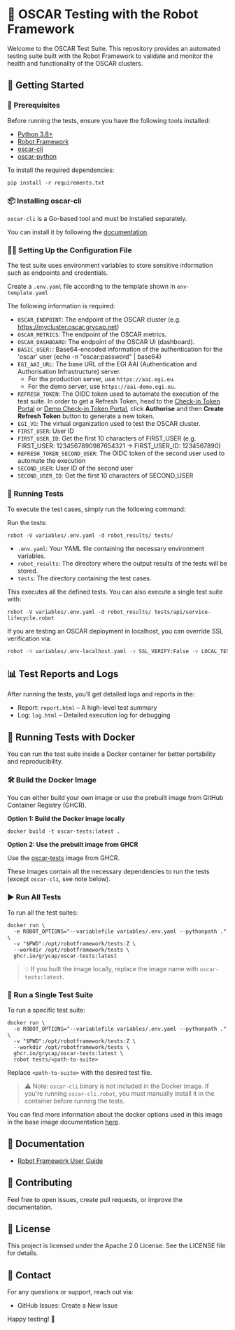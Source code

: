 # 🤖 OSCAR Testing with the Robot Framework

 Welcome to the OSCAR Test Suite. This repository provides an automated testing suite built with the Robot Framework to validate and monitor the health and functionality of the OSCAR clusters.

## 🚀 Getting Started

### 🔧 Prerequisites

Before running the tests, ensure you have the following tools installed:

- [Python 3.8+](https://www.python.org/)
- [Robot Framework](https://robotframework.org/)
- [oscar-cli](https://github.com/grycap/oscar-cli)
- [oscar-python](https://github.com/grycap/oscar_python/)

To install the required dependencies:

```
pip install -r requirements.txt
```

### 📦 Installing oscar-cli
`oscar-cli` is a Go-based tool and must be installed separately.

You can install it by following the [documentation](https://docs.oscar.grycap.net/oscar-cli/#download).

### 🧑‍💻 Setting Up the Configuration File

The test suite uses environment variables to store sensitive information such as  endpoints and credentials.

Create a `.env.yaml` file according to the template shown in `env-template.yaml`

The following information is required:

  - `OSCAR_ENDPOINT`: The endpoint of the OSCAR cluster (e.g. https://mycluster.oscar.grycap.net) 
  - `OSCAR_METRICS`: The endpoint of the OSCAR metrics.
  - `OSCAR_DASHBOARD`: The endpoint of the OSCAR UI (dashboard).
  - `BASIC_USER:`: Base64-encoded information of the authentication for the 'oscar' user (echo -n "oscar:password"  | base64)
  - `EGI_AAI_URL`: The base URL of the EGI AAI (Authentication and Authorisation Infrastructure) server.
      - For the production server, use `https://aai.egi.eu`.
      - For the demo server, use `https://aai-demo.egi.eu`.
  - `REFRESH_TOKEN`: The OIDC token used to automate the execution of the test suite. In order to get a Refresh Token, head to the [Check-in Token Portal](https://aai.egi.eu/token/) or [Demo Check-in Token Portal](https://aai-demo.egi.eu/token/), click **Authorise** and then **Create Refresh Token** button to generate a new token.
  - `EGI_VO`: The virtual organization used to test the OSCAR cluster.
  - `FIRST_USER`: User ID
  - `FIRST_USER_ID`: Get the first 10 characters of FIRST_USER (e.g. FIRST_USER: 1234567890987654321 -> FIRST_USER_ID: 1234567890) 
  - `REFRESH_TOKEN_SECOND_USER`: The OIDC token of the second user used to automate the execution
  - `SECOND_USER`: User ID of the second user
  - `SECOND_USER_ID`: Get the first 10 characters of SECOND_USER



### 🧪 Running Tests

To execute the test cases, simply run the following command:

Run the tests:
```
robot -V variables/.env.yaml -d robot_results/ tests/
```

- `.env.yaml`: Your YAML file containing the necessary environment variables.
-  `robot_results`: The directory where the output results of the tests will be stored.
-  `tests`: The directory containing the test cases.


This executes all the defined tests. You can also execute a single test suite with:

```
robot -V variables/.env.yaml -d robot_results/ tests/api/service-lifecycle.robot
```

If you are testing an OSCAR deployment in localhost, you can override SSL verification via:

```sh
robot -V variables/.env-localhost.yaml -v SSL_VERIFY:False -v LOCAL_TESTING:True -d robot_results tests/api/service-lifecycle.robot
```

## 📊 Test Reports and Logs

After running the tests, you’ll get detailed logs and reports in the:

- Report: `report.html` – A high-level test summary
- Log: `log.html` – Detailed execution log for debugging

## 🐳 Running Tests with Docker

You can run the test suite inside a Docker container for better portability and reproducibility.

### 🛠️ Build the Docker Image

You can either build your own image or use the prebuilt image from GitHub Container Registry (GHCR).

**Option 1: Build the Docker image locally**

```
docker build -t oscar-tests:latest .
```

**Option 2: Use the prebuilt image from GHCR**

Use the [oscar-tests](https://github.com/orgs/grycap/packages/container/package/oscar-tests) image from GHCR.


These images contain all the necessary dependencies to run the tests (except `oscar-cli`, see note below).

### ▶️ Run All Tests
To run all the test suites:

```
docker run \
  -e ROBOT_OPTIONS="--variablefile variables/.env.yaml --pythonpath ." \
  -v "$PWD":/opt/robotframework/tests:Z \
  --workdir /opt/robotframework/tests \
  ghcr.io/grycap/oscar-tests:latest
```
> 💡 If you built the image locally, replace the image name with `oscar-tests:latest`.

### 🧪 Run a Single Test Suite
To run a specific test suite:

```
docker run \
  -e ROBOT_OPTIONS="--variablefile variables/.env.yaml --pythonpath ." \
  -v "$PWD":/opt/robotframework/tests:Z \
  --workdir /opt/robotframework/tests \
  ghcr.io/grycap/oscar-tests:latest \
  robot tests/<path-to-suite>
```
Replace `<path-to-suite>` with the desired test file.

> ⚠️ Note: `oscar-cli` binary is not included in the Docker image.
> If you're running `oscar-cli.robot`, you must manually install it in the container before running the tests.

You can find more information about the docker options used in this image in the base image documentation [here](https://github.com/ppodgorsek/docker-robot-framework).

## 📖 Documentation

  - [Robot Framework User Guide](https://robotframework.org)
	

## 🙌 Contributing

Feel free to open issues, create pull requests, or improve the documentation.

## 📜 License

This project is licensed under the Apache 2.0 License. See the LICENSE file for details.

## 💬 Contact

For any questions or support, reach out via:
  - GitHub Issues: Create a New Issue

Happy testing! 🎉
